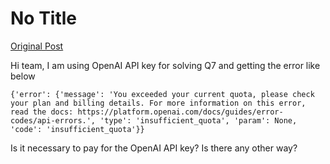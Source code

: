 # No Title

[Original Post](https://discourse.onlinedegree.iitm.ac.in/t/163247/54)

<p>Hi team, I am using OpenAI API key for solving Q7 and getting the error like below</p>
<pre><code class="lang-auto">{'error': {'message': 'You exceeded your current quota, please check your plan and billing details. For more information on this error, read the docs: https://platform.openai.com/docs/guides/error-codes/api-errors.', 'type': 'insufficient_quota', 'param': None, 'code': 'insufficient_quota'}}
</code></pre>
<p>Is it necessary to pay for the OpenAI API key? Is there any other way?</p>
